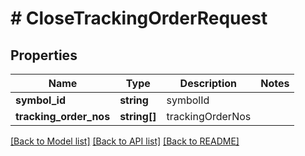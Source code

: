 # # CloseTrackingOrderRequest

## Properties

Name | Type | Description | Notes
------------ | ------------- | ------------- | -------------
**symbol_id** | **string** | symbolId |
**tracking_order_nos** | **string[]** | trackingOrderNos |

[[Back to Model list]](../../README.md#models) [[Back to API list]](../../README.md#endpoints) [[Back to README]](../../README.md)
